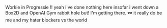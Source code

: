 Workie in Progressie !! yeah i've done nothing here insofar i went down a Box2D and OpenAI Gym rabbit hole but! 
I'm getting there. 🕶️ it really do be me and my hater blockers vs the world
